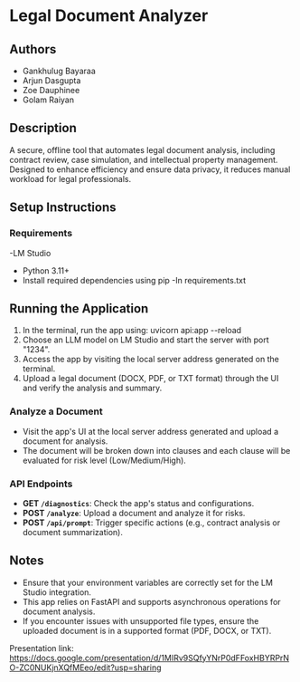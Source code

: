 # Legal Document Analyzer

## Authors
- Gankhulug Bayaraa
- Arjun Dasgupta
- Zoe Dauphinee
- Golam Raiyan

## Description
A secure, offline tool that automates legal document analysis, including contract review, case simulation, and intellectual property management. Designed to enhance efficiency and ensure data privacy, it reduces manual workload for legal professionals.

## Setup Instructions

### Requirements
-LM Studio
- Python 3.11+
- Install required dependencies using pip
  -In requirements.txt
  
## Running the Application
1. In the terminal, run the app using:
   uvicorn api:app --reload
2. Choose an LLM model on LM Studio and start the server with port "1234".
3. Access the app by visiting the local server address generated on the terminal.
4. Upload a legal document (DOCX, PDF, or TXT format) through the UI and verify the analysis and summary.

### Analyze a Document
- Visit the app's UI at the local server address generated and upload a document for analysis.
- The document will be broken down into clauses and each clause will be evaluated for risk level (Low/Medium/High).

### API Endpoints
- **GET `/diagnostics`**: Check the app's status and configurations.
- **POST `/analyze`**: Upload a document and analyze it for risks.
- **POST `/api/prompt`**: Trigger specific actions (e.g., contract analysis or document summarization).

## Notes
- Ensure that your environment variables are correctly set for the LM Studio integration.
- This app relies on FastAPI and supports asynchronous operations for document analysis.
- If you encounter issues with unsupported file types, ensure the uploaded document is in a supported format (PDF, DOCX, or TXT).


Presentation link: https://docs.google.com/presentation/d/1MIRv9SQfyYNrP0dFFoxHBYRPrNO-ZC0NUKjnXQfMEeo/edit?usp=sharing
